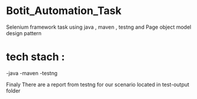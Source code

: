 # Botit_Automation_Task

Selenium framework task using java , maven , testng and Page object model design pattern

# tech stach :

-java
-maven
-testng


Finaly There are a report from testng for our scenario located in test-output folder 
